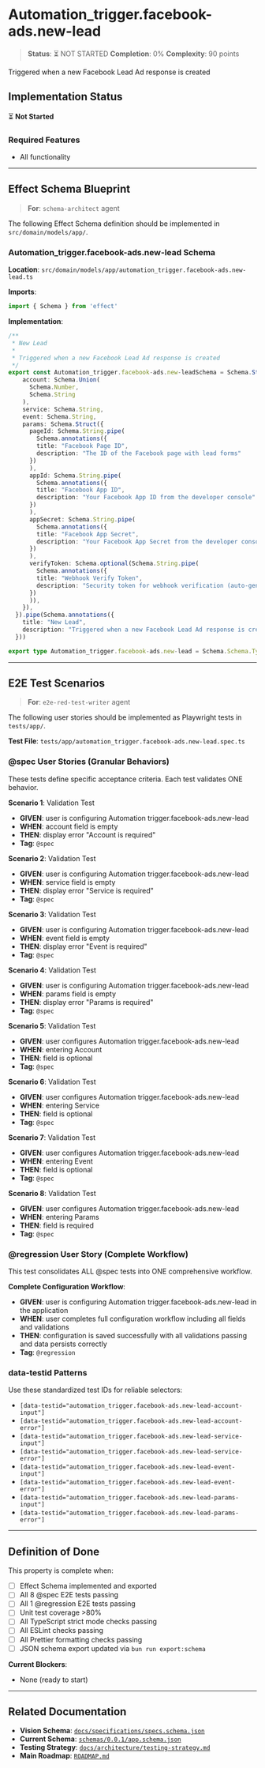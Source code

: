 # Automation_trigger.facebook-ads.new-lead

> **Status**: ⏳ NOT STARTED
> **Completion**: 0%
> **Complexity**: 90 points

Triggered when a new Facebook Lead Ad response is created

## Implementation Status

⏳ **Not Started**

### Required Features

- All functionality

---

## Effect Schema Blueprint

> **For**: `schema-architect` agent

The following Effect Schema definition should be implemented in `src/domain/models/app/`.

### Automation_trigger.facebook-ads.new-lead Schema

**Location**: `src/domain/models/app/automation_trigger.facebook-ads.new-lead.ts`

**Imports**:

```typescript
import { Schema } from 'effect'
```

**Implementation**:

```typescript
/**
 * New Lead
 *
 * Triggered when a new Facebook Lead Ad response is created
 */
export const Automation_trigger.facebook-ads.new-leadSchema = Schema.Struct({
    account: Schema.Union(
      Schema.Number,
      Schema.String
    ),
    service: Schema.String,
    event: Schema.String,
    params: Schema.Struct({
      pageId: Schema.String.pipe(
        Schema.annotations({
        title: "Facebook Page ID",
        description: "The ID of the Facebook page with lead forms"
      })
      ),
      appId: Schema.String.pipe(
        Schema.annotations({
        title: "Facebook App ID",
        description: "Your Facebook App ID from the developer console"
      })
      ),
      appSecret: Schema.String.pipe(
        Schema.annotations({
        title: "Facebook App Secret",
        description: "Your Facebook App Secret from the developer console"
      })
      ),
      verifyToken: Schema.optional(Schema.String.pipe(
        Schema.annotations({
        title: "Webhook Verify Token",
        description: "Security token for webhook verification (auto-generated if not provided)"
      })
      )),
    }),
  }).pipe(Schema.annotations({
    title: "New Lead",
    description: "Triggered when a new Facebook Lead Ad response is created"
  }))

export type Automation_trigger.facebook-ads.new-lead = Schema.Schema.Type<typeof Automation_trigger.facebook-ads.new-leadSchema>
```

---

## E2E Test Scenarios

> **For**: `e2e-red-test-writer` agent

The following user stories should be implemented as Playwright tests in `tests/app/`.

**Test File**: `tests/app/automation_trigger.facebook-ads.new-lead.spec.ts`

### @spec User Stories (Granular Behaviors)

These tests define specific acceptance criteria. Each test validates ONE behavior.

**Scenario 1**: Validation Test

- **GIVEN**: user is configuring Automation trigger.facebook-ads.new-lead
- **WHEN**: account field is empty
- **THEN**: display error "Account is required"
- **Tag**: `@spec`

**Scenario 2**: Validation Test

- **GIVEN**: user is configuring Automation trigger.facebook-ads.new-lead
- **WHEN**: service field is empty
- **THEN**: display error "Service is required"
- **Tag**: `@spec`

**Scenario 3**: Validation Test

- **GIVEN**: user is configuring Automation trigger.facebook-ads.new-lead
- **WHEN**: event field is empty
- **THEN**: display error "Event is required"
- **Tag**: `@spec`

**Scenario 4**: Validation Test

- **GIVEN**: user is configuring Automation trigger.facebook-ads.new-lead
- **WHEN**: params field is empty
- **THEN**: display error "Params is required"
- **Tag**: `@spec`

**Scenario 5**: Validation Test

- **GIVEN**: user configures Automation trigger.facebook-ads.new-lead
- **WHEN**: entering Account
- **THEN**: field is optional
- **Tag**: `@spec`

**Scenario 6**: Validation Test

- **GIVEN**: user configures Automation trigger.facebook-ads.new-lead
- **WHEN**: entering Service
- **THEN**: field is optional
- **Tag**: `@spec`

**Scenario 7**: Validation Test

- **GIVEN**: user configures Automation trigger.facebook-ads.new-lead
- **WHEN**: entering Event
- **THEN**: field is optional
- **Tag**: `@spec`

**Scenario 8**: Validation Test

- **GIVEN**: user configures Automation trigger.facebook-ads.new-lead
- **WHEN**: entering Params
- **THEN**: field is required
- **Tag**: `@spec`

### @regression User Story (Complete Workflow)

This test consolidates ALL @spec tests into ONE comprehensive workflow.

**Complete Configuration Workflow**:

- **GIVEN**: user is configuring Automation trigger.facebook-ads.new-lead in the application
- **WHEN**: user completes full configuration workflow including all fields and validations
- **THEN**: configuration is saved successfully with all validations passing and data persists correctly
- **Tag**: `@regression`

### data-testid Patterns

Use these standardized test IDs for reliable selectors:

- `[data-testid="automation_trigger.facebook-ads.new-lead-account-input"]`
- `[data-testid="automation_trigger.facebook-ads.new-lead-account-error"]`
- `[data-testid="automation_trigger.facebook-ads.new-lead-service-input"]`
- `[data-testid="automation_trigger.facebook-ads.new-lead-service-error"]`
- `[data-testid="automation_trigger.facebook-ads.new-lead-event-input"]`
- `[data-testid="automation_trigger.facebook-ads.new-lead-event-error"]`
- `[data-testid="automation_trigger.facebook-ads.new-lead-params-input"]`
- `[data-testid="automation_trigger.facebook-ads.new-lead-params-error"]`

---

## Definition of Done

This property is complete when:

- [ ] Effect Schema implemented and exported
- [ ] All 8 @spec E2E tests passing
- [ ] All 1 @regression E2E tests passing
- [ ] Unit test coverage >80%
- [ ] All TypeScript strict mode checks passing
- [ ] All ESLint checks passing
- [ ] All Prettier formatting checks passing
- [ ] JSON schema export updated via `bun run export:schema`

**Current Blockers**:

- None (ready to start)

---

## Related Documentation

- **Vision Schema**: [`docs/specifications/specs.schema.json`](../specs.schema.json)
- **Current Schema**: [`schemas/0.0.1/app.schema.json`](../../schemas/0.0.1/app.schema.json)
- **Testing Strategy**: [`docs/architecture/testing-strategy.md`](../../architecture/testing-strategy.md)
- **Main Roadmap**: [`ROADMAP.md`](../../../ROADMAP.md)
